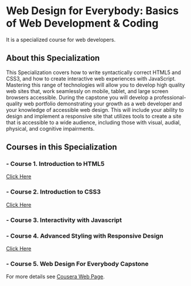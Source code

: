 # Web Design for Everybody: Basics of Web Development & Coding


It is a specialized course for web developers.

## About this Specialization
This Specialization covers how to write syntactically correct HTML5 and CSS3, and how to create interactive web experiences with JavaScript. Mastering this range of technologies will allow you to develop high quality web sites that, work seamlessly on mobile, tablet, and large screen browsers accessible. During the capstone you will develop a professional-quality web portfolio demonstrating your growth as a web developer and your knowledge of accessible web design. This will include your ability to design and implement a responsive site that utilizes tools to create a site that is accessible to a wide audience, including those with visual, audial, physical, and cognitive impairments.

## Courses in this Specialization

### - **Course 1.  Introduction to HTML5**
[Click Here](https://coursera.org/share/4c7b0a7bd2ddaafa5b17df2e90a35563)
   
### - **Course 2.  Introduction to CSS3**
[Click Here](https://coursera.org/share/3d23a7de9f4bc4a5877e76a9445c3331)

### - **Course 3.  Interactivity with Javascript**

### - **Course 4.  Advanced Styling with Responsive Design**
[Click Here](https://coursera.org/share/237e50be0eed39c631904e1a9763bf7a)

### - **Course 5.  Web Design For Everybody Capstone**






For more details see [Cousera Web Page](https://www.coursera.org/programs/saharsa-college-of-engineering-saharsa-on-coursera-ag2wb/browse?productId=bf56AUzfEeWRyA5YS9oHkQ&productType=s12n&query=web+design+for+everybody&showMiniModal=true).

